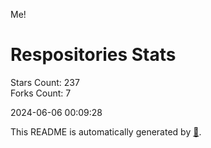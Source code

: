 Me!

# Respositories Stats
Stars Count: 237  
Forks Count: 7

2024-06-06 00:09:28  

This README is automatically generated by [🐰](https://github.com/rnitta/rnitta).
